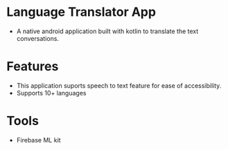 # Language Translator App
* A native android application built with kotlin to translate the text conversations.
# Features
* This application suports speech to text feature for ease of accessibility.
* Supports 10+ languages
# Tools
* Firebase ML kit
